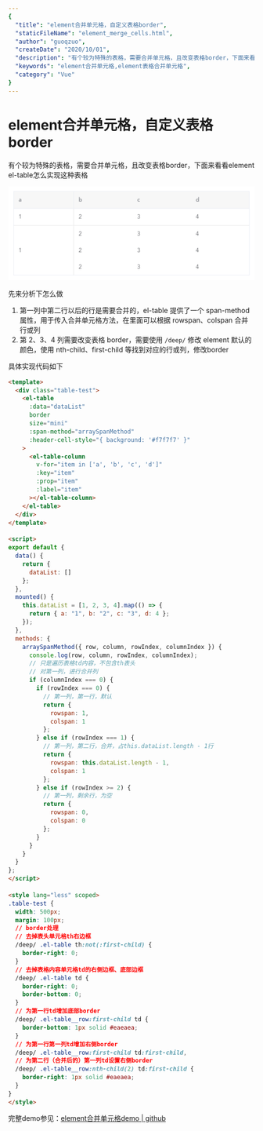 ```yaml
---
{
  "title": "element合并单元格，自定义表格border",
  "staticFileName": "element_merge_cells.html",
  "author": "guoqzuo",
  "createDate": "2020/10/01",
  "description": "有个较为特殊的表格，需要合并单元格，且改变表格border，下面来看看element el-table怎么实现这种表格。先来分析下怎么做，1. 第一列中第二行以后的行是需要合并的，el-table 提供了一个 span-method 属性，用于传入合并单元格方法，在里面可以根据 rowspan、colspan 合并行或列 2. 第 2、3、4 列需要改变表格 border，需要使用 `/deep/` 修改 element 默认的颜色，使用 nth-child、first-child 等找到对应的行或列，修改border",
  "keywords": "element合并单元格,element表格合并单元格",
  "category": "Vue"
}
---
```

# element合并单元格，自定义表格border
有个较为特殊的表格，需要合并单元格，且改变表格border，下面来看看element el-table怎么实现这种表格

![element_merge_cells](../../../images/blog/vue/special_table.png)

先来分析下怎么做
1. 第一列中第二行以后的行是需要合并的，el-table 提供了一个 span-method 属性，用于传入合并单元格方法，在里面可以根据 rowspan、colspan 合并行或列
2. 第 2、3、4 列需要改变表格 border，需要使用 `/deep/` 修改 element 默认的颜色，使用 nth-child、first-child 等找到对应的行或列，修改border

具体实现代码如下

```html
<template>
  <div class="table-test">
    <el-table
      :data="dataList"
      border
      size="mini"
      :span-method="arraySpanMethod"
      :header-cell-style="{ background: '#f7f7f7' }"
    >
      <el-table-column
        v-for="item in ['a', 'b', 'c', 'd']"
        :key="item"
        :prop="item"
        :label="item"
      ></el-table-column>
    </el-table>
  </div>
</template>

<script>
export default {
  data() {
    return {
      dataList: []
    };
  },
  mounted() {
    this.dataList = [1, 2, 3, 4].map(() => {
      return { a: "1", b: "2", c: "3", d: 4 };
    });
  },
  methods: {
    arraySpanMethod({ row, column, rowIndex, columnIndex }) {
      console.log(row, column, rowIndex, columnIndex);
      // 只是遍历表格td内容，不包含th表头
      // 对第一列，进行合并列
      if (columnIndex === 0) {
        if (rowIndex === 0) {
          // 第一列，第一行，默认
          return {
            rowspan: 1,
            colspan: 1
          };
        } else if (rowIndex === 1) {
          // 第一列，第二行，合并，占this.dataList.length - 1行
          return {
            rowspan: this.dataList.length - 1,
            colspan: 1
          };
        } else if (rowIndex >= 2) {
          // 第一列，剩余行，为空
          return {
            rowspan: 0,
            colspan: 0
          };
        }
      }
    }
  }
};
</script>

<style lang="less" scoped>
.table-test {
  width: 500px;
  margin: 100px;
  // border处理
  // 去掉表头单元格th右边框
  /deep/ .el-table th:not(:first-child) {
    border-right: 0;
  }
  // 去掉表格内容单元格td的右侧边框、底部边框
  /deep/ .el-table td {
    border-right: 0;
    border-bottom: 0;
  }
  // 为第一行td增加底部border
  /deep/ .el-table__row:first-child td {
    border-bottom: 1px solid #eaeaea;
  }
  // 为第一行第一列td增加右侧border
  /deep/ .el-table__row:first-child td:first-child,
  // 为第二行（合并后的）第一列td设置右侧border
  /deep/ .el-table__row:nth-child(2) td:first-child {
    border-right: 1px solid #eaeaea;
  }
}
</style>
```

完整demo参见：[element合并单元格demo | github](https://github.com/zuoxiaobai/fedemo/blob/master/src/vuecli-demo/src/views/table/index.vue)